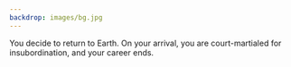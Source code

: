 ```yaml
---
backdrop: images/bg.jpg
---
```


You decide to return to Earth. On your arrival, you are court-martialed for insubordination, and your career ends.

<Page url="/" instructions="" action="Return to the start" condition="none" />